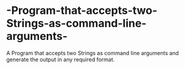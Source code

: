 # -Program-that-accepts-two-Strings-as-command-line-arguments-
A Program that accepts two Strings as command line arguments and generate the output in any required format. 

